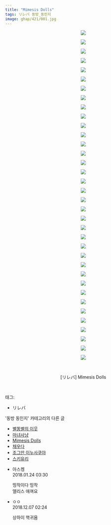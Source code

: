 ```yaml
---
title: "Mimesis Dolls"
tags: リレバ 동방_동인지
image: ghap/421/001.jpg
---
```

<div class="article">
<p style="text-align: center; clear: none; float: none;"><img src="{{ site.nasurl }}/ghap/421/001.jpg"/></p>
<p style="text-align: center; clear: none; float: none;"><img src="{{ site.nasurl }}/ghap/421/002.jpg"/></p>
<p style="text-align: center; clear: none; float: none;"><img src="{{ site.nasurl }}/ghap/421/003.jpg"/></p>
<p style="text-align: center; clear: none; float: none;"><img src="{{ site.nasurl }}/ghap/421/004.jpg"/></p>
<p style="text-align: center; clear: none; float: none;"><img src="{{ site.nasurl }}/ghap/421/005.jpg"/></p>
<p style="text-align: center; clear: none; float: none;"><img src="{{ site.nasurl }}/ghap/421/006.jpg"/></p>
<p style="text-align: center; clear: none; float: none;"><img src="{{ site.nasurl }}/ghap/421/007.jpg"/></p>
<p style="text-align: center; clear: none; float: none;"><img src="{{ site.nasurl }}/ghap/421/008.jpg"/></p>
<p style="text-align: center; clear: none; float: none;"><img src="{{ site.nasurl }}/ghap/421/009.jpg"/></p>
<p style="text-align: center; clear: none; float: none;"><img src="{{ site.nasurl }}/ghap/421/010.jpg"/></p>
<p style="text-align: center; clear: none; float: none;"><img src="{{ site.nasurl }}/ghap/421/011.jpg"/></p>
<p style="text-align: center; clear: none; float: none;"><img src="{{ site.nasurl }}/ghap/421/012.jpg"/></p>
<p style="text-align: center; clear: none; float: none;"><img src="{{ site.nasurl }}/ghap/421/013.jpg"/></p>
<p style="text-align: center; clear: none; float: none;"><img src="{{ site.nasurl }}/ghap/421/014.jpg"/></p>
<p style="text-align: center; clear: none; float: none;"><img src="{{ site.nasurl }}/ghap/421/015.jpg"/></p>
<p style="text-align: center; clear: none; float: none;"><img src="{{ site.nasurl }}/ghap/421/016.jpg"/></p>
<p style="text-align: center; clear: none; float: none;"><img src="{{ site.nasurl }}/ghap/421/017.jpg"/></p>
<p style="text-align: center; clear: none; float: none;"><img src="{{ site.nasurl }}/ghap/421/018.jpg"/></p>
<p style="text-align: center; clear: none; float: none;"><img src="{{ site.nasurl }}/ghap/421/019.jpg"/></p>
<p style="text-align: center; clear: none; float: none;"><img src="{{ site.nasurl }}/ghap/421/020.jpg"/></p>
<p style="text-align: center; clear: none; float: none;"><img src="{{ site.nasurl }}/ghap/421/021.jpg"/></p>
<p style="text-align: center; clear: none; float: none;"><img src="{{ site.nasurl }}/ghap/421/022.jpg"/></p>
<p style="text-align: center; clear: none; float: none;"><img src="{{ site.nasurl }}/ghap/421/023.jpg"/></p>
<p style="text-align: center; clear: none; float: none;"><img src="{{ site.nasurl }}/ghap/421/024.jpg"/></p>
<p style="text-align: center; clear: none; float: none;"><img src="{{ site.nasurl }}/ghap/421/025.jpg"/></p>
<p style="text-align: center; clear: none; float: none;"><img src="{{ site.nasurl }}/ghap/421/026.jpg"/></p>
<p style="text-align: center; clear: none; float: none;"><img src="{{ site.nasurl }}/ghap/421/027.jpg"/></p>
<p style="text-align: center; clear: none; float: none;"><img src="{{ site.nasurl }}/ghap/421/028.jpg"/></p>
<p style="text-align: center; clear: none; float: none;"><img src="{{ site.nasurl }}/ghap/421/029.jpg"/></p>
<p style="text-align: center; clear: none; float: none;"><img src="{{ site.nasurl }}/ghap/421/030.jpg"/></p>
<p style="text-align: center; clear: none; float: none;"><img src="{{ site.nasurl }}/ghap/421/031.jpg"/></p>
<p style="text-align: center; clear: none; float: none;"><img src="{{ site.nasurl }}/ghap/421/032.jpg"/></p>
<p style="text-align: center; clear: none; float: none;"><img src="{{ site.nasurl }}/ghap/421/033.jpg"/></p>
<p style="text-align: center; clear: none; float: none;"><img src="{{ site.nasurl }}/ghap/421/034.jpg"/></p>
<p style="text-align: center; clear: none; float: none;"><img src="{{ site.nasurl }}/ghap/421/035.jpg"/></p>
<p style="text-align: center; clear: none; float: none;"><img src="{{ site.nasurl }}/ghap/421/036.jpg"/></p>
<p style="text-align: center; clear: none; float: none;"><br/></p>
<p style="text-align: center; clear: none; float: none;">[リレバ] Mimesis Dolls</p>
<p><br/></p>
</div><div class="tagTrail">
<p>태그: </p>
<ul>
<li>リレバ</li>
</ul>
</div><div class="another">
<p>'동방 동인지' 카테고리의 다른 글</p>
<ul>
<li><a href="/2016-06-21-ghap_423">별똥별의 이웃</a></li>
<li><a href="/2016-06-21-ghap_422">마녀사냥</a></li>
<li><a href="/2016-06-21-ghap_421">Mimesis Dolls</a></li>
<li><a href="/2016-06-21-ghap_420">채우다</a></li>
<li><a href="/2016-06-21-ghap_418">조그만 이누사쿠야</a></li>
<li><a href="/2016-06-21-ghap_417">스키유리</a></li>
</ul>
</div><div class="cb_module cb_fluid">
<div class="cb_wrt cb_profile">
<div class="comment">
<ul>
<li class="cb_thumb_off" id="comment15181409">
<div class="cb_comment_area">
<div class="cb_info_area">
<div class="cb_section">
<span class="cb_nick_name">아스켕</span>
</div>
<div class="cb_section">
<span class="cb_date">2018.01.24 03:30 </span>
</div>
</div>
<div class="cb_dsc_comment">
<p class="cb_dsc">
											띵작이다 띵작<br/>
앨리스 애껴요
										</p>
</div>
</div></li>
<li class="cb_thumb_off" id="comment15383402">
<div class="cb_comment_area">
<div class="cb_info_area">
<div class="cb_section">
<span class="cb_nick_name">ㅇㅇ</span>
</div>
<div class="cb_section">
<span class="cb_date">2018.12.07 02:24 </span>
</div>
</div>
<div class="cb_dsc_comment">
<p class="cb_dsc">
											상하이 핵귀욤
										</p>
</div>
</div></li>
</ul>
</div>
</div><!-- commentList close -->
</div>